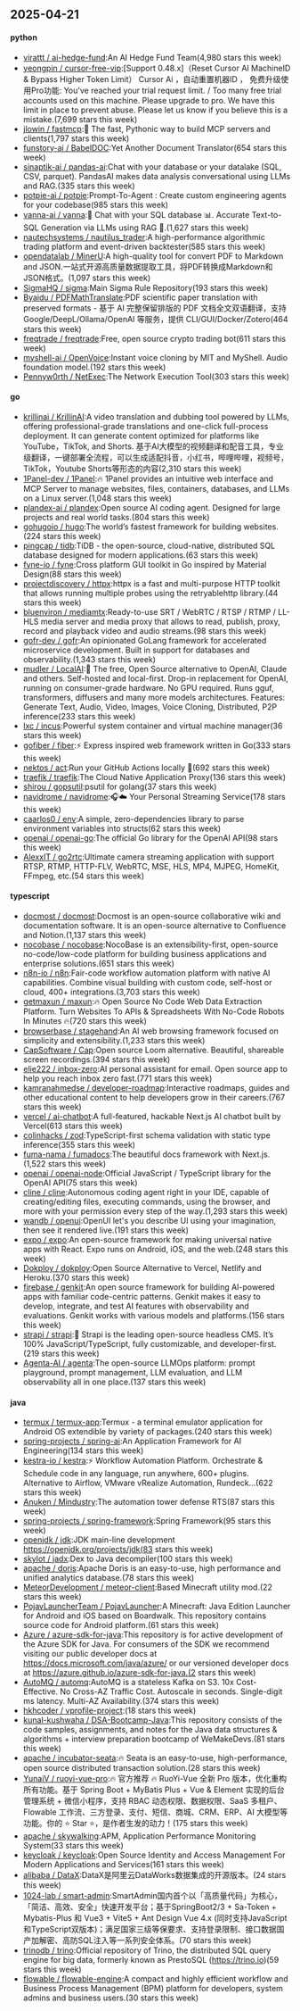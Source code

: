 ## 2025-04-21

#### python
* [virattt / ai-hedge-fund](https://github.com/virattt/ai-hedge-fund):An AI Hedge Fund Team(4,980 stars this week)
* [yeongpin / cursor-free-vip](https://github.com/yeongpin/cursor-free-vip):[Support 0.48.x]（Reset Cursor AI MachineID & Bypass Higher Token Limit） Cursor Ai ，自动重置机器ID ， 免费升级使用Pro功能: You've reached your trial request limit. / Too many free trial accounts used on this machine. Please upgrade to pro. We have this limit in place to prevent abuse. Please let us know if you believe this is a mistake.(7,699 stars this week)
* [jlowin / fastmcp](https://github.com/jlowin/fastmcp):🚀 The fast, Pythonic way to build MCP servers and clients(1,797 stars this week)
* [funstory-ai / BabelDOC](https://github.com/funstory-ai/BabelDOC):Yet Another Document Translator(654 stars this week)
* [sinaptik-ai / pandas-ai](https://github.com/sinaptik-ai/pandas-ai):Chat with your database or your datalake (SQL, CSV, parquet). PandasAI makes data analysis conversational using LLMs and RAG.(335 stars this week)
* [potpie-ai / potpie](https://github.com/potpie-ai/potpie):Prompt-To-Agent : Create custom engineering agents for your codebase(985 stars this week)
* [vanna-ai / vanna](https://github.com/vanna-ai/vanna):🤖 Chat with your SQL database 📊. Accurate Text-to-SQL Generation via LLMs using RAG 🔄.(1,627 stars this week)
* [nautechsystems / nautilus_trader](https://github.com/nautechsystems/nautilus_trader):A high-performance algorithmic trading platform and event-driven backtester(585 stars this week)
* [opendatalab / MinerU](https://github.com/opendatalab/MinerU):A high-quality tool for convert PDF to Markdown and JSON.一站式开源高质量数据提取工具，将PDF转换成Markdown和JSON格式。(1,097 stars this week)
* [SigmaHQ / sigma](https://github.com/SigmaHQ/sigma):Main Sigma Rule Repository(193 stars this week)
* [Byaidu / PDFMathTranslate](https://github.com/Byaidu/PDFMathTranslate):PDF scientific paper translation with preserved formats - 基于 AI 完整保留排版的 PDF 文档全文双语翻译，支持 Google/DeepL/Ollama/OpenAI 等服务，提供 CLI/GUI/Docker/Zotero(464 stars this week)
* [freqtrade / freqtrade](https://github.com/freqtrade/freqtrade):Free, open source crypto trading bot(611 stars this week)
* [myshell-ai / OpenVoice](https://github.com/myshell-ai/OpenVoice):Instant voice cloning by MIT and MyShell. Audio foundation model.(192 stars this week)
* [Pennyw0rth / NetExec](https://github.com/Pennyw0rth/NetExec):The Network Execution Tool(303 stars this week)

#### go
* [krillinai / KrillinAI](https://github.com/krillinai/KrillinAI):A video translation and dubbing tool powered by LLMs, offering professional-grade translations and one-click full-process deployment. It can generate content optimized for platforms like YouTube，TikTok, and Shorts. 基于AI大模型的视频翻译和配音工具，专业级翻译，一键部署全流程，可以生成适配抖音，小红书，哔哩哔哩，视频号，TikTok，Youtube Shorts等形态的内容(2,310 stars this week)
* [1Panel-dev / 1Panel](https://github.com/1Panel-dev/1Panel):🔥 1Panel provides an intuitive web interface and MCP Server to manage websites, files, containers, databases, and LLMs on a Linux server.(1,048 stars this week)
* [plandex-ai / plandex](https://github.com/plandex-ai/plandex):Open source AI coding agent. Designed for large projects and real world tasks.(804 stars this week)
* [gohugoio / hugo](https://github.com/gohugoio/hugo):The world’s fastest framework for building websites.(224 stars this week)
* [pingcap / tidb](https://github.com/pingcap/tidb):TiDB - the open-source, cloud-native, distributed SQL database designed for modern applications.(63 stars this week)
* [fyne-io / fyne](https://github.com/fyne-io/fyne):Cross platform GUI toolkit in Go inspired by Material Design(88 stars this week)
* [projectdiscovery / httpx](https://github.com/projectdiscovery/httpx):httpx is a fast and multi-purpose HTTP toolkit that allows running multiple probes using the retryablehttp library.(44 stars this week)
* [bluenviron / mediamtx](https://github.com/bluenviron/mediamtx):Ready-to-use SRT / WebRTC / RTSP / RTMP / LL-HLS media server and media proxy that allows to read, publish, proxy, record and playback video and audio streams.(98 stars this week)
* [gofr-dev / gofr](https://github.com/gofr-dev/gofr):An opinionated GoLang framework for accelerated microservice development. Built in support for databases and observability.(1,343 stars this week)
* [mudler / LocalAI](https://github.com/mudler/LocalAI):🤖 The free, Open Source alternative to OpenAI, Claude and others. Self-hosted and local-first. Drop-in replacement for OpenAI, running on consumer-grade hardware. No GPU required. Runs gguf, transformers, diffusers and many more models architectures. Features: Generate Text, Audio, Video, Images, Voice Cloning, Distributed, P2P inference(233 stars this week)
* [lxc / incus](https://github.com/lxc/incus):Powerful system container and virtual machine manager(36 stars this week)
* [gofiber / fiber](https://github.com/gofiber/fiber):⚡️ Express inspired web framework written in Go(333 stars this week)
* [nektos / act](https://github.com/nektos/act):Run your GitHub Actions locally 🚀(692 stars this week)
* [traefik / traefik](https://github.com/traefik/traefik):The Cloud Native Application Proxy(136 stars this week)
* [shirou / gopsutil](https://github.com/shirou/gopsutil):psutil for golang(37 stars this week)
* [navidrome / navidrome](https://github.com/navidrome/navidrome):🎧☁️ Your Personal Streaming Service(178 stars this week)
* [caarlos0 / env](https://github.com/caarlos0/env):A simple, zero-dependencies library to parse environment variables into structs(62 stars this week)
* [openai / openai-go](https://github.com/openai/openai-go):The official Go library for the OpenAI API(98 stars this week)
* [AlexxIT / go2rtc](https://github.com/AlexxIT/go2rtc):Ultimate camera streaming application with support RTSP, RTMP, HTTP-FLV, WebRTC, MSE, HLS, MP4, MJPEG, HomeKit, FFmpeg, etc.(54 stars this week)

#### typescript
* [docmost / docmost](https://github.com/docmost/docmost):Docmost is an open-source collaborative wiki and documentation software. It is an open-source alternative to Confluence and Notion.(1,137 stars this week)
* [nocobase / nocobase](https://github.com/nocobase/nocobase):NocoBase is an extensibility-first, open-source no-code/low-code platform for building business applications and enterprise solutions.(651 stars this week)
* [n8n-io / n8n](https://github.com/n8n-io/n8n):Fair-code workflow automation platform with native AI capabilities. Combine visual building with custom code, self-host or cloud, 400+ integrations.(3,703 stars this week)
* [getmaxun / maxun](https://github.com/getmaxun/maxun):🔥 Open Source No Code Web Data Extraction Platform. Turn Websites To APIs & Spreadsheets With No-Code Robots In Minutes 🔥(720 stars this week)
* [browserbase / stagehand](https://github.com/browserbase/stagehand):An AI web browsing framework focused on simplicity and extensibility.(1,233 stars this week)
* [CapSoftware / Cap](https://github.com/CapSoftware/Cap):Open source Loom alternative. Beautiful, shareable screen recordings.(394 stars this week)
* [elie222 / inbox-zero](https://github.com/elie222/inbox-zero):AI personal assistant for email. Open source app to help you reach inbox zero fast.(771 stars this week)
* [kamranahmedse / developer-roadmap](https://github.com/kamranahmedse/developer-roadmap):Interactive roadmaps, guides and other educational content to help developers grow in their careers.(767 stars this week)
* [vercel / ai-chatbot](https://github.com/vercel/ai-chatbot):A full-featured, hackable Next.js AI chatbot built by Vercel(613 stars this week)
* [colinhacks / zod](https://github.com/colinhacks/zod):TypeScript-first schema validation with static type inference(355 stars this week)
* [fuma-nama / fumadocs](https://github.com/fuma-nama/fumadocs):The beautiful docs framework with Next.js.(1,522 stars this week)
* [openai / openai-node](https://github.com/openai/openai-node):Official JavaScript / TypeScript library for the OpenAI API(75 stars this week)
* [cline / cline](https://github.com/cline/cline):Autonomous coding agent right in your IDE, capable of creating/editing files, executing commands, using the browser, and more with your permission every step of the way.(1,293 stars this week)
* [wandb / openui](https://github.com/wandb/openui):OpenUI let's you describe UI using your imagination, then see it rendered live.(191 stars this week)
* [expo / expo](https://github.com/expo/expo):An open-source framework for making universal native apps with React. Expo runs on Android, iOS, and the web.(248 stars this week)
* [Dokploy / dokploy](https://github.com/Dokploy/dokploy):Open Source Alternative to Vercel, Netlify and Heroku.(370 stars this week)
* [firebase / genkit](https://github.com/firebase/genkit):An open source framework for building AI-powered apps with familiar code-centric patterns. Genkit makes it easy to develop, integrate, and test AI features with observability and evaluations. Genkit works with various models and platforms.(156 stars this week)
* [strapi / strapi](https://github.com/strapi/strapi):🚀 Strapi is the leading open-source headless CMS. It’s 100% JavaScript/TypeScript, fully customizable, and developer-first.(219 stars this week)
* [Agenta-AI / agenta](https://github.com/Agenta-AI/agenta):The open-source LLMOps platform: prompt playground, prompt management, LLM evaluation, and LLM observability all in one place.(137 stars this week)

#### java
* [termux / termux-app](https://github.com/termux/termux-app):Termux - a terminal emulator application for Android OS extendible by variety of packages.(240 stars this week)
* [spring-projects / spring-ai](https://github.com/spring-projects/spring-ai):An Application Framework for AI Engineering(134 stars this week)
* [kestra-io / kestra](https://github.com/kestra-io/kestra):⚡ Workflow Automation Platform. Orchestrate & Schedule code in any language, run anywhere, 600+ plugins. Alternative to Airflow, VMware vRealize Automation, Rundeck...(622 stars this week)
* [Anuken / Mindustry](https://github.com/Anuken/Mindustry):The automation tower defense RTS(87 stars this week)
* [spring-projects / spring-framework](https://github.com/spring-projects/spring-framework):Spring Framework(95 stars this week)
* [openjdk / jdk](https://github.com/openjdk/jdk):JDK main-line development https://openjdk.org/projects/jdk(83 stars this week)
* [skylot / jadx](https://github.com/skylot/jadx):Dex to Java decompiler(100 stars this week)
* [apache / doris](https://github.com/apache/doris):Apache Doris is an easy-to-use, high performance and unified analytics database.(78 stars this week)
* [MeteorDevelopment / meteor-client](https://github.com/MeteorDevelopment/meteor-client):Based Minecraft utility mod.(22 stars this week)
* [PojavLauncherTeam / PojavLauncher](https://github.com/PojavLauncherTeam/PojavLauncher):A Minecraft: Java Edition Launcher for Android and iOS based on Boardwalk. This repository contains source code for Android platform.(61 stars this week)
* [Azure / azure-sdk-for-java](https://github.com/Azure/azure-sdk-for-java):This repository is for active development of the Azure SDK for Java. For consumers of the SDK we recommend visiting our public developer docs at https://docs.microsoft.com/java/azure/ or our versioned developer docs at https://azure.github.io/azure-sdk-for-java.(2 stars this week)
* [AutoMQ / automq](https://github.com/AutoMQ/automq):AutoMQ is a stateless Kafka on S3. 10x Cost-Effective. No Cross-AZ Traffic Cost. Autoscale in seconds. Single-digit ms latency. Multi-AZ Availability.(374 stars this week)
* [hkhcoder / vprofile-project](https://github.com/hkhcoder/vprofile-project):(18 stars this week)
* [kunal-kushwaha / DSA-Bootcamp-Java](https://github.com/kunal-kushwaha/DSA-Bootcamp-Java):This repository consists of the code samples, assignments, and notes for the Java data structures & algorithms + interview preparation bootcamp of WeMakeDevs.(81 stars this week)
* [apache / incubator-seata](https://github.com/apache/incubator-seata):🔥 Seata is an easy-to-use, high-performance, open source distributed transaction solution.(28 stars this week)
* [YunaiV / ruoyi-vue-pro](https://github.com/YunaiV/ruoyi-vue-pro):🔥 官方推荐 🔥 RuoYi-Vue 全新 Pro 版本，优化重构所有功能。基于 Spring Boot + MyBatis Plus + Vue & Element 实现的后台管理系统 + 微信小程序，支持 RBAC 动态权限、数据权限、SaaS 多租户、Flowable 工作流、三方登录、支付、短信、商城、CRM、ERP、AI 大模型等功能。你的 ⭐️ Star ⭐️，是作者生发的动力！(175 stars this week)
* [apache / skywalking](https://github.com/apache/skywalking):APM, Application Performance Monitoring System(33 stars this week)
* [keycloak / keycloak](https://github.com/keycloak/keycloak):Open Source Identity and Access Management For Modern Applications and Services(161 stars this week)
* [alibaba / DataX](https://github.com/alibaba/DataX):DataX是阿里云DataWorks数据集成的开源版本。(24 stars this week)
* [1024-lab / smart-admin](https://github.com/1024-lab/smart-admin):SmartAdmin国内首个以「高质量代码」为核心，「简洁、高效、安全」快速开发平台；基于SpringBoot2/3 + Sa-Token + Mybatis-Plus 和 Vue3 + Vite5 + Ant Design Vue 4.x (同时支持JavaScript和TypeScript双版本)；满足国家三级等保要求、支持登录限制、接口数据国产加解密、高防SQL注入等一系列安全体系。(70 stars this week)
* [trinodb / trino](https://github.com/trinodb/trino):Official repository of Trino, the distributed SQL query engine for big data, formerly known as PrestoSQL (https://trino.io)(59 stars this week)
* [flowable / flowable-engine](https://github.com/flowable/flowable-engine):A compact and highly efficient workflow and Business Process Management (BPM) platform for developers, system admins and business users.(30 stars this week)
